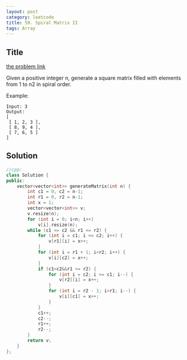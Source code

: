 ```yaml
---
layout: post
category: leetcode
title: 59. Spiral Matrix II
tags: Array
---
```

## Title
[the problem link](https://leetcode.com/problems/spiral-matrix-ii/description/)

Given a positive integer n, generate a square matrix filled with elements from 1 to n2 in spiral order.

Example:

	Input: 3
	Output:
	[
	 [ 1, 2, 3 ],
	 [ 8, 9, 4 ],
	 [ 7, 6, 5 ]
	]

## Solution
```c++
//cpp:
class Solution {
public:
	vector<vector<int>> generateMatrix(int n) {
		int c1 = 0, c2 = n-1;
		int r1 = 0, r2 = n-1;
		int x = 1;
		vector<vector<int>> v;
		v.resize(n);
		for (int i = 0; i<n; i++)
			v[i].resize(n);
		while (c1 <= c2 && r1 <= r2) {
			for (int i = c1; i <= c2; i++) {
				v[r1][i] = x++;
			}
			for (int i = r1 + 1; i<r2; i++) {
				v[i][c2] = x++;
			}
			if (c1<c2&&r1 <= r2) {
				for (int i = c2; i >= c1; i--) {
					v[r2][i] = x++;
				}
				for (int i = r2 - 1; i>r1; i--) {
					v[i][c1] = x++;
				}
			}
			c1++;
			c2--;
			r1++;
			r2--;
		}
		return v;
	}
};

```
